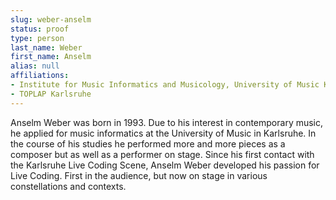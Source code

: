 ```yaml
---
slug: weber-anselm
status: proof
type: person
last_name: Weber
first_name: Anselm
alias: null
affiliations:
- Institute for Music Informatics and Musicology, University of Music Karlsruhe
- TOPLAP Karlsruhe
---
```


Anselm Weber was born in 1993. Due to his interest in contemporary music, he applied for music informatics at the
University of Music in Karlsruhe. In the course of his studies he performed more and more pieces as a composer but as well as a performer on stage. Since his first contact with the Karlsruhe Live Coding Scene, Anselm Weber developed his passion for Live Coding. First in the audience, but now on stage in various constellations and contexts.
